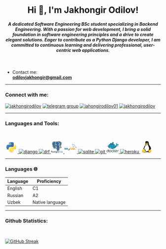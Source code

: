 <h1 align="center">Hi 👋, I'm Jakhongir Odilov!</h1>
<h5 align="center">A dedicated Software Engineering BSc student specializing in Backend Engineering. With a passion for web development, I bring a solid foundation in software engineering principles and a drive to create elegant solutions. Eager to contribute as a Python Django developer, I am committed to continuous learning and delivering professional, user-centric web applications.</h5><br>


- Contact me: <br>
  **odilovjakhongir@gmail.com**

---

<h3 align="left">Connect with me:</h3> 
<p align="left">
<a href="https://linkedin.com/in/jakhongirodilov" target="blank"><img align="center" src="https://raw.githubusercontent.com/rahuldkjain/github-profile-readme-generator/master/src/images/icons/Social/linked-in-alt.svg" alt="jakhongirodilov" height="30" width="40"/></a>
<a href="https://t.me/jakhongir_odilov" target="_blank"><img align="center" src="https://cdn-icons-png.flaticon.com/512/2111/2111646.png" width="35" height="35" alt="telegram group"/></a>
<a href="https://www.hackerrank.com/jahongirodilov01" target="blank"><img align="center" src="https://raw.githubusercontent.com/rahuldkjain/github-profile-readme-generator/master/src/images/icons/Social/hackerrank.svg" alt="jahongirodilov01" height="30" width="40" /></a>
<a href="https://www.leetcode.com/jakhongirodilov" target="blank"><img align="center" src="https://raw.githubusercontent.com/rahuldkjain/github-profile-readme-generator/master/src/images/icons/Social/leet-code.svg" alt="jakhongirodilov" height="30" width="40" /></a>
</p>

---

<h3 align="left">Languages and Tools:</h3><br>
<p align="left"> 
<a href="https://www.python.org" target="_blank" rel="noreferrer"> <img src="https://raw.githubusercontent.com/devicons/devicon/master/icons/python/python-original.svg" alt="python" width="40" height="40"/> </a>
<a href="https://www.djangoproject.com/" target="_blank" rel="noreferrer"> <img src="https://cdn.worldvectorlogo.com/logos/django.svg" alt="django" width="40" height="40"/> </a>
<a href="https://www.django-rest-framework.org//" target="_blank" rel="noreferrer"> <img src="https://www.django-rest-framework.org/img/logo.png" alt="drf" width="80" height="40"/> </a>
<a href="https://www.postgresql.org" target="_blank" rel="noreferrer"> <img src="https://raw.githubusercontent.com/devicons/devicon/master/icons/postgresql/postgresql-original-wordmark.svg" alt="postgresql" width="40" height="40"/> </a>
<a href="https://www.mysql.com/" target="_blank" rel="noreferrer"> <img src="https://raw.githubusercontent.com/devicons/devicon/master/icons/mysql/mysql-original-wordmark.svg" alt="mysql" width="40" height="40"/> </a>  
<a href="https://www.sqlite.org/" target="_blank" rel="noreferrer"> <img src="https://www.vectorlogo.zone/logos/sqlite/sqlite-icon.svg" alt="sqlite" width="40" height="40"/> </a>
<a href="https://git-scm.com/" target="_blank" rel="noreferrer"> <img src="https://www.vectorlogo.zone/logos/git-scm/git-scm-icon.svg" alt="git" width="40" height="40"/> </a> 
<a href="https://www.docker.com/" target="_blank" rel="noreferrer"> <img src="https://raw.githubusercontent.com/devicons/devicon/master/icons/docker/docker-original-wordmark.svg" alt="docker" width="40" height="40"/> </a> 
<a href="https://heroku.com" target="_blank" rel="noreferrer"> <img src="https://www.vectorlogo.zone/logos/heroku/heroku-icon.svg" alt="heroku" width="40" height="40"/> </a> 
<a href="https://www.linux.org/" target="_blank" rel="noreferrer"> <img src="https://raw.githubusercontent.com/devicons/devicon/master/icons/linux/linux-original.svg" alt="linux" width="40" height="40"/> </a> 
<br>

---
### Languages 🌐

| Language      | Proficiency                                                               |
| ------------- | ------------------------------------------------------------------------- |
| English       | C1                                                                        |
| Russian       | A2                                                                        |
| Uzbek         | Native language                                                           |
  
---
<h3 align="left">Github Statistics:</h3><br>

[![GitHub Streak](https://streak-stats.demolab.com?user=jakhongirodilov&theme=dark)](https://git.io/streak-stats)



